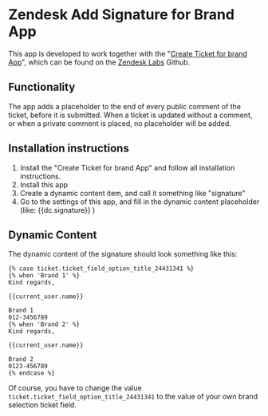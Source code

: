 # Zendesk Add Signature for Brand App

This app is developed to work together with the "[Create Ticket for brand App](https://github.com/zendesklabs/create_ticket_for_brand_app)", which can be found on the [Zendesk Labs](https://github.com/zendesklabs) Github.

## Functionality

The app adds a placeholder to the end of every public comment of the ticket, before it is submitted. When a ticket is updated without a comment, or when a private comment is placed, no placeholder will be added.

## Installation instructions

1. Install the "Create Ticket for brand App" and follow all installation instructions.
2. Install this app
3. Create a dynamic content item, and call it something like "signature"
4. Go to the settings of this app, and fill in the dynamic content placeholder (like: {{dc.signature}} )

## Dynamic Content

The dynamic content of the signature should look something like this:

```
{% case ticket.ticket_field_option_title_24431341 %}
{% when 'Brand 1' %}
Kind regards,

{{current_user.name}}

Brand 1
012-3456789
{% when 'Brand 2' %}
Kind regards,

{{current_user.name}}

Brand 2
0123-456789
{% endcase %}
```
Of course, you have to change the value `ticket.ticket_field_option_title_24431341` to the value of your own brand selection ticket field.
